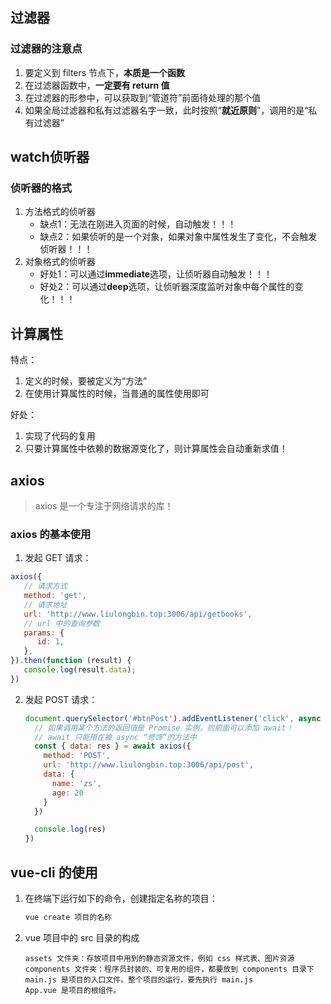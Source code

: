 ## 过滤器



### 过滤器的注意点

1. 要定义到 filters 节点下，**本质是一个函数**
2. 在过滤器函数中，**一定要有 return 值**
3. 在过滤器的形参中，可以获取到“管道符”前面待处理的那个值
4. 如果全局过滤器和私有过滤器名字一致，此时按照“**就近原则**”，调用的是“私有过滤器”



## watch侦听器



### 侦听器的格式

1. 方法格式的侦听器
   + 缺点1：无法在刚进入页面的时候，自动触发！！！
   + 缺点2：如果侦听的是一个对象，如果对象中属性发生了变化，不会触发侦听器！！！
2. 对象格式的侦听器
   + 好处1：可以通过**immediate**选项，让侦听器自动触发！！！
   + 好处2：可以通过**deep**选项，让侦听器深度监听对象中每个属性的变化！！！
  


## 计算属性



特点：

1. 定义的时候，要被定义为“方法”
2. 在使用计算属性的时候，当普通的属性使用即可

好处：

1. 实现了代码的复用
2. 只要计算属性中依赖的数据源变化了，则计算属性会自动重新求值！
   


## axios

> axios 是一个专注于网络请求的库！



### axios 的基本使用

1. 发起 GET 请求：

```js
axios({
   // 请求方式
   method: 'get',
   // 请求地址
   url: 'http://www.liulongbin.top:3006/api/getbooks',
   // url 中的查询参数
   params: {
      id: 1,
   },
}).then(function (result) {
   console.log(result.data);
})
```

2. 发起 POST 请求：

   ```js
   document.querySelector('#btnPost').addEventListener('click', async function () {
     // 如果调用某个方法的返回值是 Promise 实例，则前面可以添加 await！
     // await 只能用在被 async “修饰”的方法中
     const { data: res } = await axios({
       method: 'POST', 
       url: 'http://www.liulongbin.top:3006/api/post',
       data: {
         name: 'zs',
         age: 20
       }
     })
   
     console.log(res)
   })
   ```



## vue-cli 的使用

1. 在终端下运行如下的命令，创建指定名称的项目：

   ```bash
   vue create 项目的名称
   ```

2. vue 项目中的 src 目录的构成

   ```
   assets 文件夹：存放项目中用到的静态资源文件，例如 css 样式表、图片资源
   components 文件夹：程序员封装的、可复用的组件，都要放到 components 目录下
   main.js 是项目的入口文件。整个项目的运行，要先执行 main.js
   App.vue 是项目的根组件。
   ```